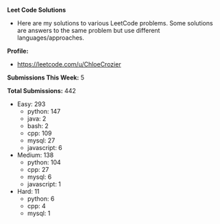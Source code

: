 **Leet Code Solutions**

- Here are my solutions to various LeetCode problems. Some solutions are answers to the same problem but use different languages/approaches.

**Profile:**

- https://leetcode.com/u/ChloeCrozier

**Submissions This Week:** 5

**Total Submissions:** 442
- Easy: 293
  - python: 147
  - java: 2
  - bash: 2
  - cpp: 109
  - mysql: 27
  - javascript: 6
- Medium: 138
  - python: 104
  - cpp: 27
  - mysql: 6
  - javascript: 1
- Hard: 11
  - python: 6
  - cpp: 4
  - mysql: 1